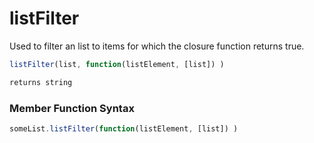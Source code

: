 # listFilter

Used to filter an list to items for which the closure function returns true.

```javascript
listFilter(list, function(listElement, [list]) )
```

```javascript
returns string
```
### Member Function Syntax

```javascript
someList.listFilter(function(listElement, [list]) )
```
